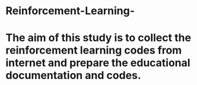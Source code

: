 # Reinforcement-Learning-
# The aim of this study is to collect the reinforcement learning codes from internet and prepare the educational documentation and codes. 

